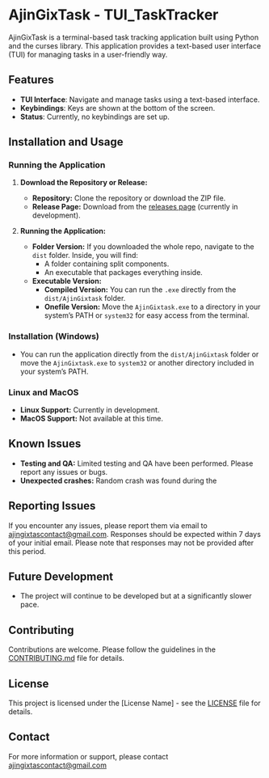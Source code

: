 # AjinGixTask - TUI_TaskTracker

AjinGixTask is a terminal-based task tracking application built using Python and the curses library. This application provides a text-based user interface (TUI) for managing tasks in a user-friendly way.

## Features

- **TUI Interface**: Navigate and manage tasks using a text-based interface.
- **Keybindings**: Keys are shown at the bottom of the screen.
- **Status**: Currently, no keybindings are set up.

## Installation and Usage

### Running the Application

1. **Download the Repository or Release:**
   - **Repository:** Clone the repository or download the ZIP file.
   - **Release Page:** Download from the [releases page](#) (currently in development).

2. **Running the Application:**
   - **Folder Version:** If you downloaded the whole repo, navigate to the `dist` folder. Inside, you will find:
     - A folder containing split components.
     - An executable that packages everything inside.
   - **Executable Version:** 
     - **Compiled Version:** You can run the `.exe` directly from the `dist/AjinGixtask` folder.
     - **Onefile Version:** Move the `AjinGixtask.exe` to a directory in your system’s PATH or `system32` for easy access from the terminal.

### Installation (Windows)

- You can run the application directly from the `dist/AjinGixtask` folder or move the `AjinGixtask.exe` to `system32` or another directory included in your system’s PATH.

### Linux and MacOS

- **Linux Support:** Currently in development.
- **MacOS Support:** Not available at this time.

## Known Issues

- **Testing and QA:** Limited testing and QA have been performed. Please report any issues or bugs.
- **Unexpected crashes:** Random crash was found during the

## Reporting Issues

If you encounter any issues, please report them via email to ajingixtascontact@gmail.com. Responses should be expected within 7 days of your initial email. Please note that responses may not be provided after this period.

## Future Development

- The project will continue to be developed but at a significantly slower pace.

## Contributing

Contributions are welcome. Please follow the guidelines in the [CONTRIBUTING.md](#) file for details.

## License

This project is licensed under the [License Name] - see the [LICENSE](#) file for details.

## Contact

For more information or support, please contact ajingixtascontact@gmail.com
